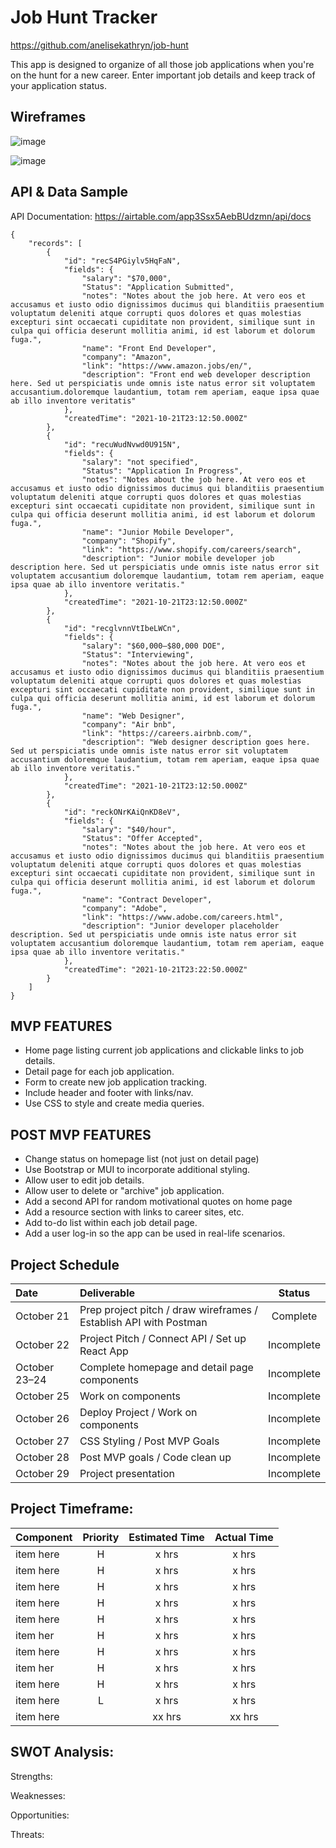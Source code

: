 # Job Hunt Tracker

https://github.com/anelisekathryn/job-hunt

This app is designed to organize of all those job applications when you're on the hunt for a new career. Enter important job details and keep track of your application status.

## Wireframes

![image](https://user-images.githubusercontent.com/90531123/138368114-792f12c0-504d-4de8-9ea2-903388a2deaf.png)

![image](https://user-images.githubusercontent.com/90531123/138368173-4cf974f1-4838-4e5d-8ba0-ef9d68e35f36.png)


## API & Data Sample

API Documentation: https://airtable.com/app3Ssx5AebBUdzmn/api/docs

```
{
    "records": [
        {
            "id": "recS4PGiylv5HqFaN",
            "fields": {
                "salary": "$70,000",
                "Status": "Application Submitted",
                "notes": "Notes about the job here. At vero eos et accusamus et iusto odio dignissimos ducimus qui blanditiis praesentium voluptatum deleniti atque corrupti quos dolores et quas molestias excepturi sint occaecati cupiditate non provident, similique sunt in culpa qui officia deserunt mollitia animi, id est laborum et dolorum fuga.",
                "name": "Front End Developer",
                "company": "Amazon",
                "link": "https://www.amazon.jobs/en/",
                "description": "Front end web developer description here. Sed ut perspiciatis unde omnis iste natus error sit voluptatem accusantium.doloremque laudantium, totam rem aperiam, eaque ipsa quae ab illo inventore veritatis"
            },
            "createdTime": "2021-10-21T23:12:50.000Z"
        },
        {
            "id": "recuWudNvwd0U915N",
            "fields": {
                "salary": "not specified",
                "Status": "Application In Progress",
                "notes": "Notes about the job here. At vero eos et accusamus et iusto odio dignissimos ducimus qui blanditiis praesentium voluptatum deleniti atque corrupti quos dolores et quas molestias excepturi sint occaecati cupiditate non provident, similique sunt in culpa qui officia deserunt mollitia animi, id est laborum et dolorum fuga.",
                "name": "Junior Mobile Developer",
                "company": "Shopify",
                "link": "https://www.shopify.com/careers/search",
                "description": "Junior mobile developer job description here. Sed ut perspiciatis unde omnis iste natus error sit voluptatem accusantium doloremque laudantium, totam rem aperiam, eaque ipsa quae ab illo inventore veritatis."
            },
            "createdTime": "2021-10-21T23:12:50.000Z"
        },
        {
            "id": "recglvnnVtIbeLWCn",
            "fields": {
                "salary": "$60,000–$80,000 DOE",
                "Status": "Interviewing",
                "notes": "Notes about the job here. At vero eos et accusamus et iusto odio dignissimos ducimus qui blanditiis praesentium voluptatum deleniti atque corrupti quos dolores et quas molestias excepturi sint occaecati cupiditate non provident, similique sunt in culpa qui officia deserunt mollitia animi, id est laborum et dolorum fuga.",
                "name": "Web Designer",
                "company": "Air bnb",
                "link": "https://careers.airbnb.com/",
                "description": "Web designer description goes here. Sed ut perspiciatis unde omnis iste natus error sit voluptatem accusantium doloremque laudantium, totam rem aperiam, eaque ipsa quae ab illo inventore veritatis."
            },
            "createdTime": "2021-10-21T23:12:50.000Z"
        },
        {
            "id": "reckONrKAiQnKD8eV",
            "fields": {
                "salary": "$40/hour",
                "Status": "Offer Accepted",
                "notes": "Notes about the job here. At vero eos et accusamus et iusto odio dignissimos ducimus qui blanditiis praesentium voluptatum deleniti atque corrupti quos dolores et quas molestias excepturi sint occaecati cupiditate non provident, similique sunt in culpa qui officia deserunt mollitia animi, id est laborum et dolorum fuga.",
                "name": "Contract Developer",
                "company": "Adobe",
                "link": "https://www.adobe.com/careers.html",
                "description": "Junior developer placeholder description. Sed ut perspiciatis unde omnis iste natus error sit voluptatem accusantium doloremque laudantium, totam rem aperiam, eaque ipsa quae ab illo inventore veritatis."
            },
            "createdTime": "2021-10-21T23:22:50.000Z"
        }
    ]
}
```

## MVP FEATURES
- Home page listing current job applications and clickable links to job details.
- Detail page for each job application.
- Form to create new job application tracking.
- Include header and footer with links/nav.
- Use CSS to style and create media queries.

## POST MVP FEATURES
- Change status on homepage list (not just on detail page)
- Use Bootstrap or MUI to incorporate additional styling.
- Allow user to edit job details.
- Allow user to delete or "archive" job application.
- Add a second API for random motivational quotes on home page
- Add a resource section with links to career sites, etc.
- Add to-do list within each job detail page.
- Add a user log-in so the app can be used in real-life scenarios.

## Project Schedule
| Date             | Deliverable      | Status      |
| :--------------- |:-----------------| :----------:|
| October 21       | Prep project pitch / draw wireframes / Establish API with Postman      | Complete      |
| October 22       | Project Pitch / Connect API / Set up React App    | Incomplete      |
| October 23–24    | Complete homepage and detail page components     | Incomplete      |
| October 25       | Work on components     | Incomplete      |
| October 26       | Deploy Project / Work on components     | Incomplete      |
| October 27       | CSS Styling / Post MVP Goals     | Incomplete      |
| October 28       | Post MVP goals / Code clean up     | Incomplete      |
| October 29       | Project presentation     | Incomplete      |

## Project Timeframe:
| Component                        | Priority  | Estimated Time  | Actual Time  |
| :------------------------------- |:---------:|:---------------:|:------------:|
| item here                        | H         | x hrs           | x hrs        |
| item here                        | H         | x hrs           | x hrs        |
| item here                        | H         | x hrs           | x hrs        |
| item here                        | H         | x hrs           | x hrs        |
| item here                        | H         | x hrs           | x hrs        |
| item her                         | H         | x hrs           | x hrs        |
| item here                        | H         | x hrs           | x hrs        |
| item her                         | H         | x hrs           | x hrs        |
| item here                        | H         | x hrs           | x hrs        |
| item here                        | L         | x hrs           | x hrs        |
| item here                        |           | xx hrs          | xx hrs       |

## SWOT Analysis:

Strengths:

Weaknesses:

Opportunities:

Threats:

